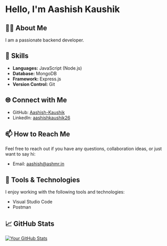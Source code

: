 # Hello, I'm Aashish Kaushik

## 👨‍💻 About Me

I am a passionate backend developer.

## 🚀 Skills

- **Languages:** JavaScript (Node.js)
- **Database:** MongoDB
- **Framework:** Express.js
- **Version Control:** Git

## 🌐 Connect with Me

- GitHub: [Aashish-Kaushik](https://github.com/Aashish-Kaushik)
- LinkedIn: [aashishkaushik26](https://www.linkedin.com/in/aashishkaushik26/)

## 📫 How to Reach Me

Feel free to reach out if you have any questions, collaboration ideas, or just want to say hi:

- Email: aashish@ashmr.in

## 🔧 Tools & Technologies

I enjoy working with the following tools and technologies:

- Visual Studio Code
- Postman



## 📈 GitHub Stats

[![Your GitHub Stats](https://github-readme-stats.vercel.app/api?username=YourGitHubUsername&show_icons=true&hide=issues&count_private=true&hide_border=true)](https://github.com/YourGitHubUsername)


